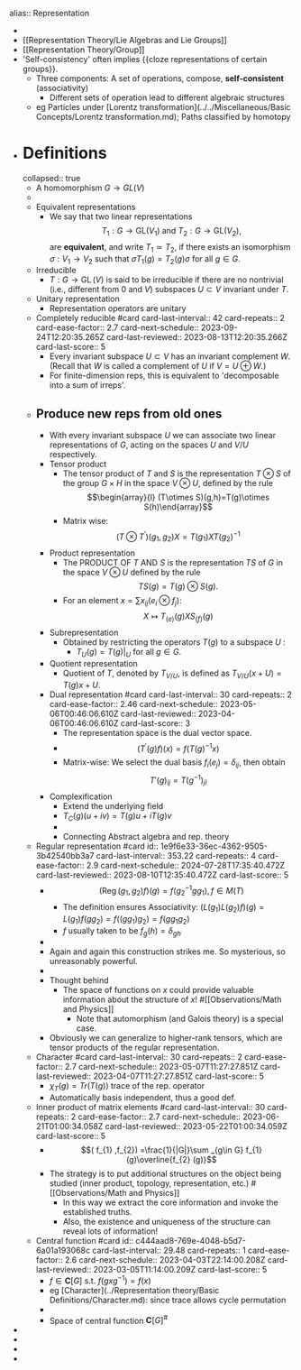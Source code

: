 alias:: Representation

-
- [[Representation Theory/Lie Algebras and Lie Groups]]
- [[Representation Theory/Group]]
- 'Self-consistency' often implies {{cloze representations of certain groups}}.
	- Three components: A set of operations, compose, **self-consistent** (associativity)
		- Different sets of operation lead to different algebraic structures
	- eg Particles under [Lorentz transformation](../../Miscellaneous/Basic Concepts/Lorentz transformation.md); Paths classified by homotopy
- # Definitions
  collapsed:: true
	- A homomorphism $G \rightarrow GL(V)$
	-
	- Equivalent representations
		- We say that two linear representations$$T_{1} :G\rightarrow \mathrm{GL}( V_{1})   \text{ and }   T_{2} :G\rightarrow \mathrm{GL}( V_{2}) ,$$ are **equivalent**, and write $T_{1} \simeq T_{2}$, if there exists an isomorphism $\sigma :V_{1}\rightarrow V_{2}$ such that $\sigma T_{1} (g)=T_{2} (g)\sigma$ for all $g\in G$.
	- Irreducible
		- $T:G\rightarrow \operatorname{GL} (V)$ is said to be irreducible if there are no nontrivial (i.e., different from 0 and $V$) subspaces $U\subset V$ invariant under $T$.
	- Unitary representation
		- Representation operators are unitary
	- Completely reducible #card
	  card-last-interval:: 42
	  card-repeats:: 2
	  card-ease-factor:: 2.7
	  card-next-schedule:: 2023-09-24T12:20:35.265Z
	  card-last-reviewed:: 2023-08-13T12:20:35.266Z
	  card-last-score:: 5
		- Every invariant subspace $U\subset V$ has an invariant complement $W$. (Recall that $W$ is called a complement of $U$ if $V=U\oplus W$.)
		- For finite-dimension reps, this is equivalent to 'decomposable into a sum of irreps'.
	- ## Produce new reps from old ones
		- With every invariant subspace $U$ we can associate two linear representations of  $G$, acting on the spaces  $U$ and  $V/U$ respectively.
		- Tensor product
			- The tensor product of $T$ and $S$ is the representation $T\otimes S$ of the group $G\times H$ in the space $V\otimes U$, defined by the rule 
			  $$\begin{array}{l}
			  (T\otimes S)(g,h)=T(g)\otimes S(h)\end{array}$$
			- Matrix wise:$$\left( T\otimes T^{\prime }\right)( g_{1} ,g_{2}) X=T( g_{1}) XT( g_{2})^{-1}$$
		- Product representation
			- The PRODUCT OF $T$ AND $S$ is the representation $TS$ of $G$ in the space $V\otimes U$ defined by the rule 
			  $$\begin{equation*}
			  TS(g)=T(g)\otimes S(g).
			  \end{equation*}$$
			- For an element $x=\sum x_{i j}\left(e_{i} \otimes f_{j}\right)$:
			  $$X\mapsto T_{(e)} (g)XS_{(f)} (g)$$
		- Subrepresentation
			- Obtained by restricting the operators  $T(g)$ to a subspace $U$ :
				- $T_{U} (g)= T(g)| _{U}$ for all $g\in G$.
		- Quotient representation
			- Quotient of $T$, denoted by $T_{V/U}$, is defined as $T_{V/U} (x+U)=T(g)x+U$.
		- Dual representation #card
		  card-last-interval:: 30
		  card-repeats:: 2
		  card-ease-factor:: 2.46
		  card-next-schedule:: 2023-05-06T00:46:06.610Z
		  card-last-reviewed:: 2023-04-06T00:46:06.610Z
		  card-last-score:: 3
			- The representation space is the dual vector space.
			- $$\left( T^{\prime } (g)f\right) (x)=f\left( T(g)^{-1} x\right)$$
			- Matrix-wise: We select the dual basis $f_i(e_j)=\delta_{ij}$, then obtain
			  $$T'(g)_{ij}=T(g^{-1})_{ji}$$
		- Complexification
			- Extend the underlying field
			- $T_C(g)(u+iv)=T(g)u+iT(g)v$
			-
			- Connecting Abstract algebra and rep. theory
	- Regular representation #card 
	  id:: 1e9f6e33-36ec-4362-9505-3b42540bb3a7
	  card-last-interval:: 353.22
	  card-repeats:: 4
	  card-ease-factor:: 2.9
	  card-next-schedule:: 2024-07-28T17:35:40.472Z
	  card-last-reviewed:: 2023-08-10T12:35:40.472Z
	  card-last-score:: 5
		- $$\left(\operatorname{Reg}( g_{1} ,g_{2}) f\right) (g)=f\left( g_{2}^{-1} gg_{1}\right),f\in M(T)$$
			- The definition ensures Associativity:
			  $(L(g_1)L(g_2)f)(g)=L(g_1)f(gg_2)=f((gg_1)g_2)=f(gg_1g_2)$
			- $f$ usually taken to be $f_g(h)=\delta_{gh}$
		-
		- Again and again this construction strikes me. So mysterious, so unreasonably powerful.
		-
		- Thought behind
			- The space of functions on $x$ could provide valuable information about the structure of $x$! #[[Observations/Math and Physics]]
				- Note that automorphism (and Galois theory) is a special case.
		- Obviously we can generalize to higher-rank tensors, which are tensor products of the regular representation.
	- Character #card
	  card-last-interval:: 30
	  card-repeats:: 2
	  card-ease-factor:: 2.7
	  card-next-schedule:: 2023-05-07T11:27:27.851Z
	  card-last-reviewed:: 2023-04-07T11:27:27.851Z
	  card-last-score:: 5
		- $\chi_T(g)=Tr(T(g))$ trace of the rep. operator
		- Automatically basis independent, thus a good def.
	- Inner product of matrix elements #card
	  card-last-interval:: 30
	  card-repeats:: 2
	  card-ease-factor:: 2.7
	  card-next-schedule:: 2023-06-21T01:00:34.058Z
	  card-last-reviewed:: 2023-05-22T01:00:34.059Z
	  card-last-score:: 5
		- $$( f_{1} ,f_{2}) =\frac{1}{|G|}\sum _{g\in G} f_{1} (g)\overline{f_{2} (g)}$$
		- The strategy is to put additional structures on the object being studied (inner product, topology, representation, etc.) #[[Observations/Math and Physics]]
			- In this way we extract the core information and invoke the established truths.
			- Also, the existence and uniqueness of the structure can reveal lots of information!
	- Central function #card 
	  id:: c444aad8-769e-4048-b5d7-6a01a193068c
	  card-last-interval:: 29.48
	  card-repeats:: 1
	  card-ease-factor:: 2.6
	  card-next-schedule:: 2023-04-03T22:14:00.208Z
	  card-last-reviewed:: 2023-03-05T11:14:00.209Z
	  card-last-score:: 5
		- $f\in \mathbf{C}[G]$ s.t.  $f(gxg^{-1})=f(x)$
		- eg [Character](../Representation theory/Basic Definitions/Character.md): since trace allows cycle permutation
		-
		- Space of central function $\mathbf{C}[G]^\#$
-
-
-
-